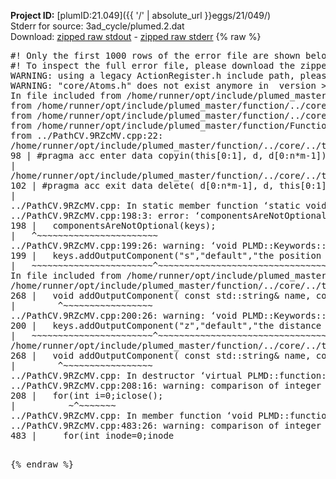**Project ID:** [plumID:21.049]({{ '/' | absolute_url }}eggs/21/049/)  
Stderr for source:  3ad_cycle/plumed.2.dat   
Download: [zipped raw stdout](plumed.2.dat.plumed_master.stdout.txt.zip) - [zipped raw stderr](plumed.2.dat.plumed_master.stderr.txt.zip) 
{% raw %}
<pre>
#! Only the first 1000 rows of the error file are shown below
#! To inspect the full error file, please download the zipped raw stderr file above
WARNING: using a legacy ActionRegister.h include path, please use <<#include "core/ActionRegister.h">>
WARNING: "core/Atoms.h" does not exist anymore in  version >=2.10, you should change your code.
In file included from /home/runner/opt/include/plumed_master/function/../core/../tools/Tools.h:27,
from /home/runner/opt/include/plumed_master/function/../core/Action.h:28,
from /home/runner/opt/include/plumed_master/function/../core/ActionWithValue.h:25,
from /home/runner/opt/include/plumed_master/function/Function.h:25,
from ../PathCV.9RZcMV.cpp:22:
/home/runner/opt/include/plumed_master/function/../core/../tools/Tensor.h:98: warning: ignoring ‘#pragma acc enter’ [-Wunknown-pragmas]
98 | #pragma acc enter data copyin(this[0:1], d, d[0:n*m-1])
|
/home/runner/opt/include/plumed_master/function/../core/../tools/Tensor.h:102: warning: ignoring ‘#pragma acc exit’ [-Wunknown-pragmas]
102 | #pragma acc exit data delete( d[0:n*m-1], d, this[0:1])
|
../PathCV.9RZcMV.cpp: In static member function ‘static void PLMD::function::PathCV::registerKeywords(PLMD::Keywords&)’:
../PathCV.9RZcMV.cpp:198:3: error: ‘componentsAreNotOptional’ was not declared in this scope
198 |   componentsAreNotOptional(keys);
|   ^~~~~~~~~~~~~~~~~~~~~~~~
../PathCV.9RZcMV.cpp:199:26: warning: ‘void PLMD::Keywords::addOutputComponent(const std::string&, const std::string&, const std::string&)’ is deprecated: Use addOutputComponent with four argument and specify valid types for value from scalar/vector/matrix/grid [-Wdeprecated-declarations]
199 |   keys.addOutputComponent("s","default","the position on the path");
|   ~~~~~~~~~~~~~~~~~~~~~~~^~~~~~~~~~~~~~~~~~~~~~~~~~~~~~~~~~~~~~~~~~
In file included from /home/runner/opt/include/plumed_master/function/../core/Action.h:27:
/home/runner/opt/include/plumed_master/function/../core/../tools/Keywords.h:268:8: note: declared here
268 |   void addOutputComponent( const std::string& name, const std::string& key, const std::string& descr );
|        ^~~~~~~~~~~~~~~~~~
../PathCV.9RZcMV.cpp:200:26: warning: ‘void PLMD::Keywords::addOutputComponent(const std::string&, const std::string&, const std::string&)’ is deprecated: Use addOutputComponent with four argument and specify valid types for value from scalar/vector/matrix/grid [-Wdeprecated-declarations]
200 |   keys.addOutputComponent("z","default","the distance from the path");
|   ~~~~~~~~~~~~~~~~~~~~~~~^~~~~~~~~~~~~~~~~~~~~~~~~~~~~~~~~~~~~~~~~~~~
/home/runner/opt/include/plumed_master/function/../core/../tools/Keywords.h:268:8: note: declared here
268 |   void addOutputComponent( const std::string& name, const std::string& key, const std::string& descr );
|        ^~~~~~~~~~~~~~~~~~
../PathCV.9RZcMV.cpp: In destructor ‘virtual PLMD::function::PathCV::~PathCV()’:
../PathCV.9RZcMV.cpp:208:16: warning: comparison of integer expressions of different signedness: ‘int’ and ‘unsigned int’ [-Wsign-compare]
208 |   for(int i=0;i<mw_n_;++i){
|               ~^~~~~~
../PathCV.9RZcMV.cpp: In constructor ‘PLMD::function::PathCV::PathCV(const PLMD::ActionOptions&)’:
../PathCV.9RZcMV.cpp:236:16: warning: comparison of integer expressions of different signedness: ‘int’ and ‘unsigned int’ [-Wsign-compare]
236 |   for(int i=0;i<mw_n_;++i){
|               ~^~~~~~
../PathCV.9RZcMV.cpp:259:11: warning: comparison of integer expressions of different signedness: ‘int’ and ‘unsigned int’ [-Wsign-compare]
259 |       if(i==mw_id_) ifiles[i]->close();
|          ~^~~~~~~~
../PathCV.9RZcMV.cpp: In member function ‘void PLMD::function::PathCV::generatePath()’:
../PathCV.9RZcMV.cpp:483:26: warning: comparison of integer expressions of different signedness: ‘int’ and ‘unsigned int’ [-Wsign-compare]
483 |     for(int inode=0;inode<nnodes;inode++){
|                     ~~~~~^~~~~~~
../PathCV.9RZcMV.cpp: In member function ‘void PLMD::function::PathCV::readMultipleWalkers()’:
../PathCV.9RZcMV.cpp:941:16: warning: comparison of integer expressions of different signedness: ‘int’ and ‘unsigned int’ [-Wsign-compare]
941 |   for(int i=0;i<mw_n_;++i){
|               ~^~~~~~
../PathCV.9RZcMV.cpp:942:9: warning: comparison of integer expressions of different signedness: ‘int’ and ‘unsigned int’ [-Wsign-compare]
942 |     if(i==mw_id_) continue;
|        ~^~~~~~~~
../PathCV.9RZcMV.cpp:957:5: error: invalid use of incomplete type ‘class PLMD::Communicator’
957 |     comm.Barrier();
|     ^~~~
In file included from /home/runner/opt/include/plumed_master/function/../core/../tools/OFile.h:25,
from /home/runner/opt/include/plumed_master/function/../core/../tools/Log.h:25,
from /home/runner/opt/include/plumed_master/function/../core/Action.h:30:
/home/runner/opt/include/plumed_master/function/../core/../tools/FileBase.h:29:7: note: forward declaration of ‘class PLMD::Communicator’
29 | class Communicator;
|       ^~~~~~~~~~~~
../PathCV.9RZcMV.cpp:958:5: error: invalid use of incomplete type ‘class PLMD::Communicator’
958 |     multi_sim_comm.Barrier();
|     ^~~~~~~~~~~~~~
/home/runner/opt/include/plumed_master/function/../core/../tools/FileBase.h:29:7: note: forward declaration of ‘class PLMD::Communicator’
29 | class Communicator;
|       ^~~~~~~~~~~~
terminate called after throwing an instance of 'PLMD::Plumed::ExceptionError'
what():
(core/PlumedMain.cpp:1502) void PLMD::PlumedMain::load(const std::string&)
An error happened while executing command env PLUMED_ROOT='/home/runner/opt/lib/plumed_master' PLUMED_VERSION='2.11.0-dev' PLUMED_HTMLDIR='/home/runner/opt/share/doc/plumed_master' PLUMED_INCLUDEDIR='/home/runner/opt/include' PLUMED_PROGRAM_NAME='plumed_master' PLUMED_IS_INSTALLED='yes' "/home/runner/opt/lib/plumed_master"/scripts/mklib.sh -n -o ./../PathCV.2.11.0-dev.so ../PathCV.cpp

[pkrvm7jw40e0xgp:10799] *** Process received signal ***
[pkrvm7jw40e0xgp:10799] Signal: Aborted (6)
[pkrvm7jw40e0xgp:10799] Signal code:  (-6)
[pkrvm7jw40e0xgp:10799] [ 0] /lib/x86_64-linux-gnu/libc.so.6(+0x45330)[0x7f4220445330]
[pkrvm7jw40e0xgp:10799] [ 1] /lib/x86_64-linux-gnu/libc.so.6(pthread_kill+0x11c)[0x7f422049eb2c]
[pkrvm7jw40e0xgp:10799] [ 2] /lib/x86_64-linux-gnu/libc.so.6(gsignal+0x1e)[0x7f422044527e]
[pkrvm7jw40e0xgp:10799] [ 3] /lib/x86_64-linux-gnu/libc.so.6(abort+0xdf)[0x7f42204288ff]
[pkrvm7jw40e0xgp:10799] [ 4] /lib/x86_64-linux-gnu/libstdc++.so.6(+0xa5ff5)[0x7f42208a5ff5]
[pkrvm7jw40e0xgp:10799] [ 5] /lib/x86_64-linux-gnu/libstdc++.so.6(+0xbb0da)[0x7f42208bb0da]
[pkrvm7jw40e0xgp:10799] [ 6] /lib/x86_64-linux-gnu/libstdc++.so.6(_ZSt10unexpectedv+0x0)[0x7f42208a5a55]
[pkrvm7jw40e0xgp:10799] [ 7] /lib/x86_64-linux-gnu/libstdc++.so.6(+0xa5a6f)[0x7f42208a5a6f]
[pkrvm7jw40e0xgp:10799] [ 8] plumed_master(+0x146dd)[0x56110098d6dd]
[pkrvm7jw40e0xgp:10799] [ 9] /lib/x86_64-linux-gnu/libc.so.6(+0x2a1ca)[0x7f422042a1ca]
[pkrvm7jw40e0xgp:10799] [10] /lib/x86_64-linux-gnu/libc.so.6(__libc_start_main+0x8b)[0x7f422042a28b]
[pkrvm7jw40e0xgp:10799] [11] plumed_master(+0x15365)[0x56110098e365]
[pkrvm7jw40e0xgp:10799] *** End of error message ***
</pre>
{% endraw %}
